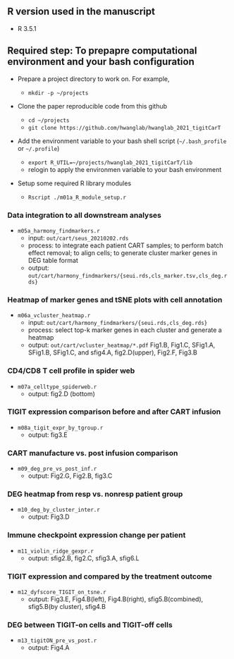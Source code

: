 ## R version used in the manuscript
- R 3.5.1

## Required step: To prepapre computational environment and your bash configuration
- Prepare a project directory to work on. For example,
	- `mkdir -p ~/projects`
- Clone the paper reproducible code from this github
	- `cd ~/projects`
	- `git clone https://github.com/hwanglab/hwanglab_2021_tigitCarT`
	
- Add the environment variable to your bash shell script (`~/.bash_profile` or `~/.profile`)
	- `export R_UTIL=~/projects/hwanglab_2021_tigitCarT/lib`
	- relogin to apply the environmen variable to your bash environment

- Setup some required R library modules
	- `Rscript ./m01a_R_module_setup.r`

### Data integration to all downstream analyses
- `m05a_harmony_findmarkers.r`
	- input: `out/cart/seus_20210202.rds`
	- process: to integrate each patient CART samples; to perform batch effect removal; to align cells; to generate cluster marker genes in DEG table format
	- output: `out/cart/harmony_findmarkers/{seui.rds,cls_marker.tsv,cls_deg.rds}`

### Heatmap of marker genes and tSNE plots with cell annotation
- `m06a_vcluster_heatmap.r`
	- input: `out/cart/harmony_findmarkers/{seui.rds,cls_deg.rds}`
	- process: select top-k marker genes in each cluster and generate a heatmap
	- output: `out/cart/vcluster_heatmap/*.pdf` Fig1.B, Fig1.C, SFig1.A, SFig1.B, SFig1.C, and sfig4.A, fig2.D(upper), Fig2.F, Fig3.B

### CD4/CD8 T cell profile in spider web
- `m07a_celltype_spiderweb.r`
	- output: fig2.D (bottom)

### TIGIT expression comparison before and after CART infusion
- `m08a_tigit_expr_by_tgroup.r`
	- output: fig3.E

### CART manufacture vs. post infusion comparison
- `m09_deg_pre_vs_post_inf.r`
	- output: Fig2.G, Fig2.B, fig3.C

### DEG heatmap from resp vs. nonresp patient group
- `m10_deg_by_cluster_inter.r`
	- output: Fig3.D

### Immune checkpoint expression change per patient
- `m11_violin_ridge_gexpr.r`
	- output: sfig2.B, fig2.C, sfig3.A, sfig6.L

### TIGIT expression and compared by the treatment outcome
- `m12_dyfscore_TIGIT_on_tsne.r`
	- output: Fig3.E, Fig4.B(left), Fig4.B(right), sfig5.B(combined), sfig5.B(by cluster), sfig4.B
	
### DEG between TIGIT-on cells and TIGIT-off cells
- `m13_tigitON_pre_vs_post.r`
	- output: Fig4.A
